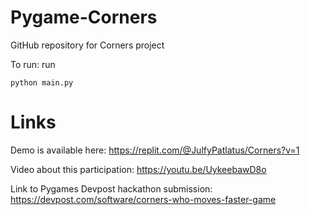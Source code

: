 Pygame-Corners
===============

GitHub repository for Corners project

To run: run 

`python main.py`

# Links

Demo is available here: https://replit.com/@JulfyPatlatus/Corners?v=1

Video about this participation: https://youtu.be/UykeebawD8o

Link to Pygames Devpost hackathon submission: https://devpost.com/software/corners-who-moves-faster-game

